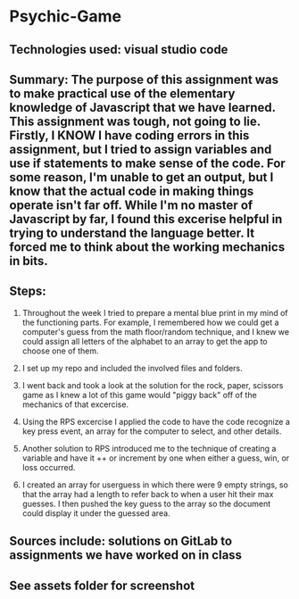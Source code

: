 # Psychic-Game

## Technologies used: visual studio code

## Summary: The purpose of this assignment was to make practical use of the elementary knowledge of Javascript that we have learned. This assignment was tough, not going to lie. Firstly, I KNOW I have coding errors in this assignment, but I tried to assign variables and use if statements to make sense of the code. For some reason, I'm unable to get an output, but I know that the actual code in making things operate isn't far off. While I'm no master of Javascript by far, I found this excerise helpful in trying to understand the language better. It forced me to think about the working mechanics in bits.


## Steps:
1. Throughout the week I tried to prepare a mental blue print in my mind of the functioning parts. For example, I remembered how we could get a computer's guess from the math floor/random technique, and I knew we could assign all letters of the alphabet to an array to get the app to choose one of them.

2. I set up my repo and included the involved files and folders.

3. I went back and took a look at the solution for the rock, paper, scissors game as I knew a lot of this game would "piggy back" off of the mechanics of that excercise. 

4. Using the RPS excercise I applied the code to have the code recognize a key press event, an array for the computer to select, and other details.

5. Another solution to RPS introduced me to the technique of creating a variable and have it ++ or increment by one when either a guess, win, or loss occurred.

6. I created an array for userguess in which there were 9 empty strings, so that the array had a length to refer back to when a user hit their max guesses. I then pushed the key guess to the array so the document could display it under the guessed area.

## Sources include: solutions on GitLab to assignments we have worked on in class

## See assets folder for screenshot